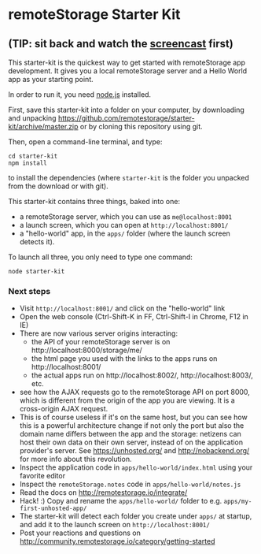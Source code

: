 remoteStorage Starter Kit
=========================

(TIP: sit back and watch the [screencast](//www.youtube.com/embed/eGNJRyb5iJs) first)
----------------------------------------------------------

This starter-kit is the quickest way to get started with remoteStorage app
development. It gives you a local remoteStorage server and a Hello World app
as your starting point.

In order to run it, you need
[node.js](http://nodejs.org/download/) installed.

First, save this starter-kit into a folder on your computer, by downloading
and unpacking https://github.com/remotestorage/starter-kit/archive/master.zip
or by cloning this repository using git.

Then, open a command-line terminal, and type:

    cd starter-kit
    npm install
    
to install the dependencies (where `starter-kit` is the folder you unpacked from
the download or with git).

This starter-kit contains three things, baked into one:

  * a remoteStorage server, which you can use as `me@localhost:8001`
  * a launch screen, which you can open at `http://localhost:8001/`
  * a "hello-world" app, in the `apps/` folder (where the launch screen detects it).

To launch all three, you only need to type one command:

    node starter-kit


### Next steps

* Visit `http://localhost:8001/` and click on the "hello-world" link
* Open the web console (Ctrl-Shift-K in FF, Ctrl-Shift-I in Chrome, F12 in IE)
* There are now various server origins interacting:
  * the API of your remoteStorage server is on http://localhost:8000/storage/me/
  * the html page you used with the links to the apps runs on http://localhost:8001/
  * the actual apps run on http://localhost:8002/, http://localhost:8003/, etc.
* see how the AJAX requests go to the remoteStorage API on port 8000, which is different
    from the origin of the app you are viewing. It is a cross-origin AJAX request.
* This is of course useless if it's on the same host, but you can see how this is
    a powerful architecture change if not only the port but also the domain name
    differs between the app and the storage: netizens can host their own data on
    their own server, instead of on the application provider's server. See
    https://unhosted.org/ and http://nobackend.org/ for more info about this revolution.
* Inspect the application code in `apps/hello-world/index.html` using your favorite editor
* Inspect the `remoteStorage.notes` code in `apps/hello-world/notes.js`
* Read the docs on http://remotestorage.io/integrate/
* Hack! :) Copy and rename the `apps/hello-world/` folder to e.g. `apps/my-first-unhosted-app/`
* The starter-kit will detect each folder you create under `apps/` at startup, and add
    it to the launch screen on `http://localhost:8001/`
* Post your reactions and questions on 
    http://community.remotestorage.io/category/getting-started
